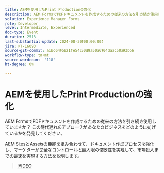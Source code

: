 ```yaml
---
title: AEMを使用したPrint Productionの強化
description: AEM FormsでPDFドキュメントを作成するための従来の方法を引き続き使用していますか？ この時代遅れのアプローチがあなたのビジネスをどのように妨げているかを発見してください。 AEM SitesとAssetsの機能を組み合わせて、ドキュメント作成プロセスを強化し、マーケターが完全なコントロールと最大限の俊敏性を実現して、市場投入までの最速を実現する方法を説明します。
solution: Experience Manager Forms
role: Developer
level: Intermediate, Experienced
doc-type: Event
duration: 2513
last-substantial-update: 2024-08-30T00:00:00Z
jira: KT-16093
source-git-commit: a1bc6495b21fe54c50d9a50a6904daac50a93bb6
workflow-type: tm+mt
source-wordcount: '118'
ht-degree: 0%

---
```



# AEMを使用したPrint Productionの強化

AEM FormsでPDFドキュメントを作成するための従来の方法を引き続き使用していますか？ この時代遅れのアプローチがあなたのビジネスをどのように妨げているかを発見してください。

AEM SitesとAssetsの機能を組み合わせて、ドキュメント作成プロセスを強化し、マーケターが完全なコントロールと最大限の俊敏性を実現して、市場投入までの最速を実現する方法を説明します。

>[!VIDEO](https://video.tv.adobe.com/v/3433166/?learn=on)
